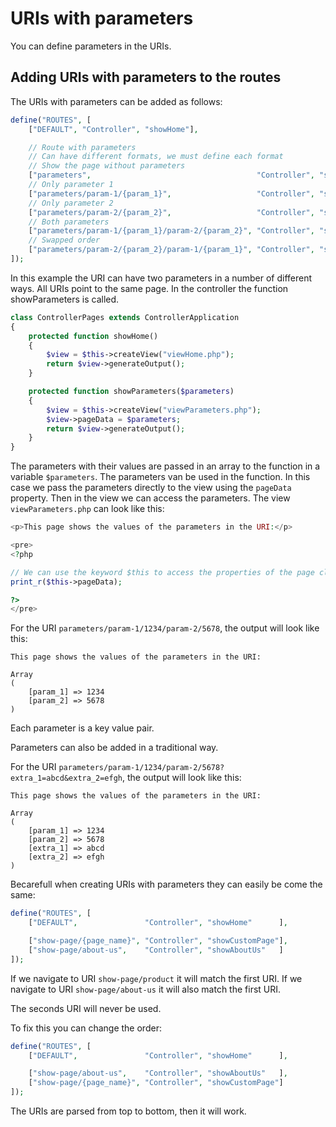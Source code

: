 # URIs with parameters

You can define parameters in the URIs.

## Adding URIs with parameters to the routes

The URIs with parameters can be added as follows:

``` PHP
define("ROUTES", [
    ["DEFAULT", "Controller", "showHome"],

    // Route with parameters
    // Can have different formats, we must define each format
    // Show the page without parameters
    ["parameters",                                     "Controller", "showParameters"],
    // Only parameter 1
    ["parameters/param-1/{param_1}",                   "Controller", "showParameters"],
    // Only parameter 2
    ["parameters/param-2/{param_2}",                   "Controller", "showParameters"],
    // Both parameters
    ["parameters/param-1/{param_1}/param-2/{param_2}", "Controller", "showParameters"],
    // Swapped order
    ["parameters/param-2/{param_2}/param-1/{param_1}", "Controller", "showParameters"]
]);
```

In this example the URI can have two parameters in a number of different ways.
All URIs point to the same page. In the controller the function showParameters is called.

``` PHP
class ControllerPages extends ControllerApplication
{
    protected function showHome()
    {
        $view = $this->createView("viewHome.php");
        return $view->generateOutput();
    }

    protected function showParameters($parameters)
    {
        $view = $this->createView("viewParameters.php");
        $view->pageData = $parameters;
        return $view->generateOutput();
    }
}
```

The parameters with their values are passed in an array to the function in a variable `$parameters`.
The parameters van be used in the function. In this case we pass the parameters directly to the view
using the `pageData` property. Then in the view we can access the parameters.
The view `viewParameters.php` can look like this:

``` PHP
<p>This page shows the values of the parameters in the URI:</p>

<pre>
<?php

// We can use the keyword $this to access the properties of the page class
print_r($this->pageData);

?>
</pre>
```

For the URI `parameters/param-1/1234/param-2/5678`, the output will look like this:

```
This page shows the values of the parameters in the URI:

Array
(
    [param_1] => 1234
    [param_2] => 5678
)
```

Each parameter is a key value pair.

Parameters can also be added in a traditional way.

For the URI `parameters/param-1/1234/param-2/5678?extra_1=abcd&extra_2=efgh`, the output will look like this:

```
This page shows the values of the parameters in the URI:

Array
(
    [param_1] => 1234
    [param_2] => 5678
    [extra_1] => abcd
    [extra_2] => efgh
)
```

Becarefull when creating URIs with parameters they can easily be come the same:

``` PHP
define("ROUTES", [
    ["DEFAULT",               "Controller", "showHome"      ],

    ["show-page/{page_name}", "Controller", "showCustomPage"],
    ["show-page/about-us",    "Controller", "showAboutUs"   ]
]);
```

If we navigate to URI `show-page/product` it will match the first URI.
If we navigate to URI `show-page/about-us` it will also match the first URI.

The seconds URI will never be used.

To fix this you can change the order:

``` PHP
define("ROUTES", [
    ["DEFAULT",               "Controller", "showHome"      ],

    ["show-page/about-us",    "Controller", "showAboutUs"   ],
    ["show-page/{page_name}", "Controller", "showCustomPage"]
]);
```

The URIs are parsed from top to bottom, then it will work.
